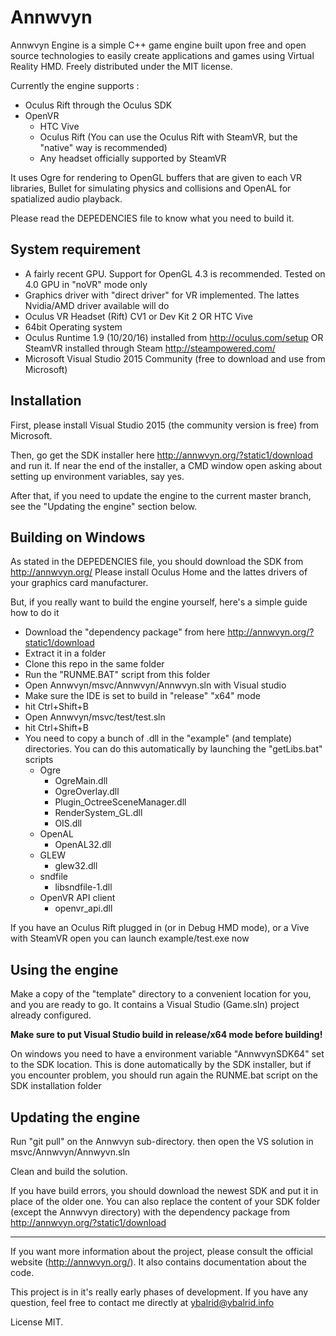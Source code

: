 Annwvyn
=======

Annwvyn Engine is a simple C++ game engine built upon free and open source technologies to easily create applications and games using Virtual Reality HMD.
Freely distributed under the MIT license.

Currently the engine supports :
 - Oculus Rift through the Oculus SDK
 - OpenVR
     - HTC Vive
     - Oculus Rift (You can use the Oculus Rift with SteamVR, but the "native" way is recommended)
     - Any headset officially supported by SteamVR


It uses Ogre for rendering to OpenGL buffers that are given to each VR libraries, Bullet for simulating physics and collisions and OpenAL for spatialized audio playback.

Please read the DEPEDENCIES file to know what you need to build it.


System requirement
----------------

 - A fairly recent GPU. Support for OpenGL 4.3 is recommended. Tested on 4.0 GPU in "noVR" mode only
 - Graphics driver with "direct driver" for VR implemented. The lattes Nvidia/AMD driver available will do
 - Oculus VR Headset (Rift) CV1 or Dev Kit 2 OR HTC Vive
 - 64bit Operating system
 - Oculus Runtime 1.9 (10/20/16) installed from http://oculus.com/setup OR SteamVR installed through Steam http://steampowered.com/
 - Microsoft Visual Studio 2015 Community (free to download and use from Microsoft)
 
Installation
------------

First, please install Visual Studio 2015 (the community version is free) from Microsoft.

Then, go get the SDK installer here http://annwvyn.org/?static1/download and run it. 
If near the end of the installer, a CMD window open asking about setting up environment variables, say yes.

After that, if you need to update the engine to the current master branch, see the "Updating the engine" section below.

Building on Windows
-------------------

As stated in the DEPEDENCIES file, you should download the SDK from http://annwvyn.org/
Please install Oculus Home and the lattes drivers of your graphics card manufacturer.

But, if you really want to build the engine yourself, here's a simple guide how to do it

- Download the "dependency package" from here http://annwvyn.org/?static1/download
- Extract it in a folder
- Clone this repo in the same folder
- Run the "RUNME.BAT" script from this folder
- Open Annwvyn/msvc/Annwvyn/Annwvyn.sln with Visual studio
- Make sure the IDE is set to build in "release" "x64" mode
- hit Ctrl+Shift+B
- Open Annwvyn/msvc/test/test.sln
- hit Ctrl+Shift+B
- You need to copy a bunch of .dll in the "example" (and template) directories. You can do this automatically by launching the "getLibs.bat" scripts
    - Ogre  
        - OgreMain.dll
        - OgreOverlay.dll  
        - Plugin_OctreeSceneManager.dll
        - RenderSystem_GL.dll
        - OIS.dll
    - OpenAL
        - OpenAL32.dll
    - GLEW
        - glew32.dll        
    - sndfile
        - libsndfile-1.dll
    - OpenVR API client
        - openvr_api.dll

If you have an Oculus Rift plugged in (or in Debug HMD mode), or a Vive with SteamVR open you can launch example/test.exe now


Using the engine
----------------

Make a copy of the "template" directory to a convenient location for you, and you are ready to go. It contains a Visual Studio (Game.sln) project already configured.

**Make sure to put Visual Studio build in release/x64 mode before building!**

On windows you need to have a environment variable "AnnwvynSDK64" set to the SDK location. This is done automatically by the SDK installer, but if you encounter problem, you should run again the RUNME.bat script on the SDK installation folder


Updating the engine
-------------------

Run "git pull" on the Annwvyn sub-directory. then open the VS solution in msvc/Annwvyn/Annwyvn.sln

Clean and build the solution.

If you have build errors, you should download the newest SDK and put it in place of the older one. You can also replace the content of your SDK folder (except the Annwvyn directory) with the dependency package from http://annwvyn.org/?static1/download

______

If you want more information about the project, please consult the official website (http://annwvyn.org/). It also contains documentation about the code.

This project is in it's really early phases of development. If you have any question, feel free to contact me directly at ybalrid@ybalrid.info 

License MIT.

